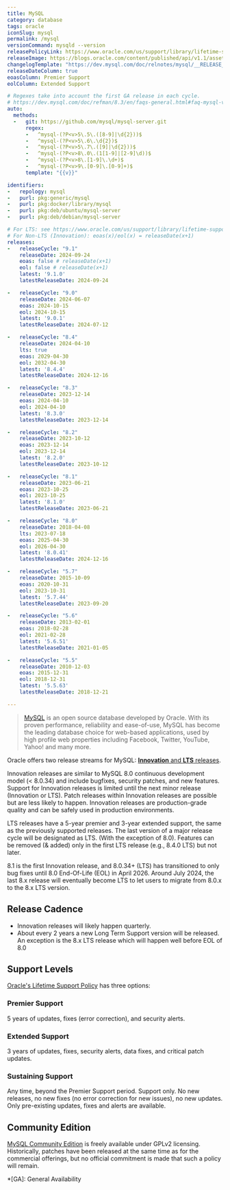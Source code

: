 ```yaml
---
title: MySQL
category: database
tags: oracle
iconSlug: mysql
permalink: /mysql
versionCommand: mysqld --version
releasePolicyLink: https://www.oracle.com/us/support/library/lifetime-support-technology-069183.pdf
releaseImage: https://blogs.oracle.com/content/published/api/v1.1/assets/CONT32EABEA4FBCC4464BD35F58CEEA2EAFD/Medium?format=jpg&channelToken=32954b2a813146c9b9a4fa99364eba8e
changelogTemplate: "https://dev.mysql.com/doc/relnotes/mysql/__RELEASE_CYCLE__/en/news-{{'__LATEST__'|replace:'.','-'}}.html"
releaseDateColumn: true
eoasColumn: Premier Support
eolColumn: Extended Support

# Regexes take into account the first GA release in each cycle.
# https://dev.mysql.com/doc/refman/8.3/en/faqs-general.html#faq-mysql-version-ga
auto:
  methods:
  -   git: https://github.com/mysql/mysql-server.git
      regex:
      -   ^mysql-(?P<v>5\.5\.([8-9]|\d{2}))$
      -   ^mysql-(?P<v>5\.6\.\d{2})$
      -   ^mysql-(?P<v>5\.7\.([9]|\d{2}))$
      -   ^mysql-(?P<v>8\.0\.(1[1-9]|[2-9]\d))$
      -   ^mysql-(?P<v>8\.[1-9]\.\d+)$
      -   ^mysql-(?P<v>9\.[0-9]\.[0-9]+)$
      template: "{{v}}"

identifiers:
-   repology: mysql
-   purl: pkg:generic/mysql
-   purl: pkg:docker/library/mysql
-   purl: pkg:deb/ubuntu/mysql-server
-   purl: pkg:deb/debian/mysql-server

# For LTS: see https://www.oracle.com/us/support/library/lifetime-support-technology-069183.pdf
# For Non-LTS (Innovation): eoas(x)/eol(x) = releaseDate(x+1)
releases:
-   releaseCycle: "9.1"
    releaseDate: 2024-09-24
    eoas: false # releaseDate(x+1)
    eol: false # releaseDate(x+1)
    latest: '9.1.0'
    latestReleaseDate: 2024-09-24

-   releaseCycle: "9.0"
    releaseDate: 2024-06-07
    eoas: 2024-10-15
    eol: 2024-10-15
    latest: '9.0.1'
    latestReleaseDate: 2024-07-12

-   releaseCycle: "8.4"
    releaseDate: 2024-04-10
    lts: true
    eoas: 2029-04-30
    eol: 2032-04-30
    latest: '8.4.4'
    latestReleaseDate: 2024-12-16

-   releaseCycle: "8.3"
    releaseDate: 2023-12-14
    eoas: 2024-04-10
    eol: 2024-04-10
    latest: '8.3.0'
    latestReleaseDate: 2023-12-14

-   releaseCycle: "8.2"
    releaseDate: 2023-10-12
    eoas: 2023-12-14
    eol: 2023-12-14
    latest: '8.2.0'
    latestReleaseDate: 2023-10-12

-   releaseCycle: "8.1"
    releaseDate: 2023-06-21
    eoas: 2023-10-25
    eol: 2023-10-25
    latest: '8.1.0'
    latestReleaseDate: 2023-06-21

-   releaseCycle: "8.0"
    releaseDate: 2018-04-08
    lts: 2023-07-18
    eoas: 2025-04-30
    eol: 2026-04-30
    latest: '8.0.41'
    latestReleaseDate: 2024-12-16

-   releaseCycle: "5.7"
    releaseDate: 2015-10-09
    eoas: 2020-10-31
    eol: 2023-10-31
    latest: '5.7.44'
    latestReleaseDate: 2023-09-20

-   releaseCycle: "5.6"
    releaseDate: 2013-02-01
    eoas: 2018-02-28
    eol: 2021-02-28
    latest: '5.6.51'
    latestReleaseDate: 2021-01-05

-   releaseCycle: "5.5"
    releaseDate: 2010-12-03
    eoas: 2015-12-31
    eol: 2018-12-31
    latest: '5.5.63'
    latestReleaseDate: 2018-12-21

---
```


> [MySQL](https://www.mysql.com/about/) is an open source database developed by Oracle. With its
> proven performance, reliability and ease-of-use, MySQL has become the leading database choice for
> web-based applications, used by high profile web properties including Facebook, Twitter, YouTube,
> Yahoo! and many more.

Oracle offers two release streams for MySQL:
[**Innovation** and **LTS** releases](https://blogs.oracle.com/mysql/post/introducing-mysql-innovation-and-longterm-support-lts-versions).

Innovation releases are similar to MySQL 8.0 continuous development model (< 8.0.34) and include bugfixes,
security patches, and new features. Support for Innovation releases is limited until the next minor release
(Innovation or LTS). Patch releases within Innovation releases are possible but are less likely to happen.
Innovation releases are production-grade quality and can be safely used in production environments.

LTS releases have a 5-year premier and 3-year extended support, the same as the previously supported releases.
The last version of a major release cycle will be designated as LTS. (With the exception of 8.0).
Features can be removed (& added) only in the first LTS release (e.g., 8.4.0 LTS) but not later.

8.1 is the first Innovation release,
and 8.0.34+ (LTS) has transitioned to only bug fixes until 8.0 End-Of-Life (EOL)
in April 2026. Around July 2024, the last 8.x release will eventually become LTS to
let users to migrate from 8.0.x to the 8.x LTS version.

## Release Cadence

- Innovation releases will likely happen quarterly.
- About every 2 years a new Long Term Support version will be released.
  An exception is the 8.x LTS release which will happen well before EOL of 8.0

## Support Levels

[Oracle's Lifetime Support Policy](https://www.mysql.com/support/) has three options:

### Premier Support

5 years of updates, fixes (error correction), and security alerts.

### Extended Support

3 years of updates, fixes, security alerts, data fixes, and critical patch updates.

### Sustaining Support

Any time, beyond the Premier Support period. Support only. No new releases, no new fixes (no error
correction for new issues), no new updates. Only pre-existing updates, fixes and alerts are
available.

## Community Edition

[MySQL Community Edition](https://www.mysql.com/products/community/) is freely available under GPLv2
licensing. Historically, patches have been released at the same time as for the commercial
offerings, but no official commitment is made that such a policy will remain.

*[GA]: General Availability
